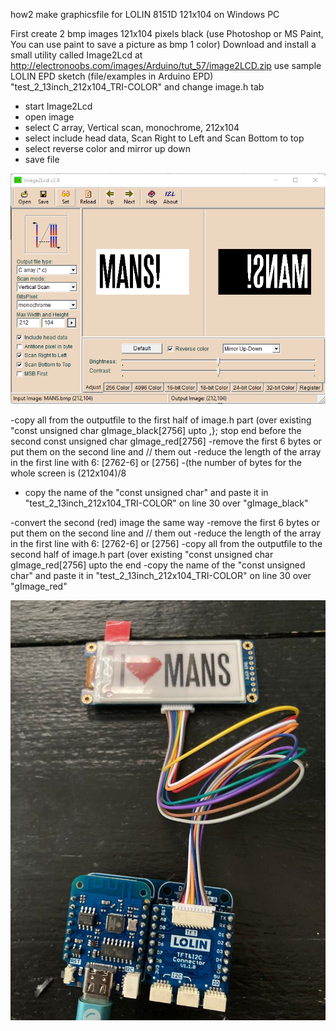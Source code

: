 how2 make graphicsfile for LOLIN 8151D 121x104 on Windows PC

First create 2 bmp images 121x104 pixels black (use Photoshop or MS Paint, You can use paint to save a picture as bmp 1 color)
Download and install a small utility called Image2Lcd at http://electronoobs.com/images/Arduino/tut_57/image2LCD.zip
use sample LOLIN EPD sketch (file/examples in Arduino EPD) "test_2_13inch_212x104_TRI-COLOR" and change image.h tab

- start Image2Lcd
- open image
- select C array, Vertical scan, monochrome, 212x104
- select include head data, Scan Right to Left and Scan Bottom to top
- select reverse color and mirror up down
- save file

![how2](https://github.com/gtmans/LOLIN-UC8151D/blob/main/howto_LOLINUC8151D_image.png)

-copy all from the outputfile to the first half of image.h part (over existing "const unsigned char gImage_black[2756] upto ,}; stop end before the second const unsigned char gImage_red[2756] 
-remove the first 6 bytes or put them on the second line and // them out
-reduce the length of the array in the first line with 6: [2762-6] or [2756]
-(the number of bytes for the whole screen is (212x104)/8
- copy the name of the "const unsigned char" and paste it in "test_2_13inch_212x104_TRI-COLOR" on 
line 30 over "gImage_black"

-convert the second (red) image the same way
-remove the first 6 bytes or put them on the second line and // them out
-reduce the length of the array in the first line with 6: [2762-6] or [2756]
-copy all from the outputfile to the second half of image.h part (over existing "const unsigned char gImage_red[2756] upto the end
-copy the name of the "const unsigned char" and paste it in "test_2_13inch_212x104_TRI-COLOR" on 
line 30 over "gImage_red"

![LOLIN-setup](https://github.com/gtmans/LOLIN-UC8151D/blob/main/LOLIN-setup.png)

